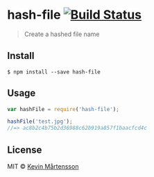 # hash-file [![Build Status](https://travis-ci.org/kevva/hash-file.svg?branch=master)](https://travis-ci.org/kevva/hash-file)

> Create a hashed file name


## Install

```
$ npm install --save hash-file
```


## Usage

```js
var hashFile = require('hash-file');

hashFile('test.jpg');
//=> ac8b2c4b75b2d36988c62b919a857f1baacfcd4c
```


## License

MIT © [Kevin Mårtensson](http://kevinmartensson.com)
